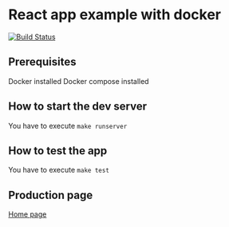 # React app example with docker

[![Build Status](https://travis-ci.com/niconunez96/docker-react.svg?branch=master)](https://travis-ci.com/niconunez96/docker-react)

## Prerequisites

Docker installed
Docker compose installed

## How to start the dev server

You have to execute `make runserver`

## How to test the app

You have to execute `make test`

## Production page

[Home page](https://construcciones-portfolio.herokuapp.com/)
